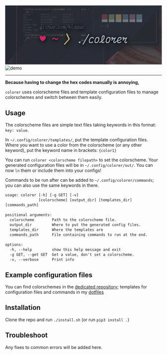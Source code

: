 ![banner](demo/banner.png)
![demo](demo/demo.gif)

---

**Because having to change the hex codes manually is annoying,**

`colorer` uses colorscheme files and template configuration files to manage colorschemes and switch between them easily.

## Usage

The colorscheme files are simple text files taking keywords in this format: `key: value`.

In `~∕.config/colorer/templates/`, put the template configuration files. Where you want to use a color from the colorscheme (or any other keyword), put the keyword name in brackets: `{color1}`

You can run `colorer <colorscheme filepath>` to set the colorscheme. Your generated configuration files will be in `~/.config/colorer/out/`. You can now `ln` them or include them into your configs!

Commands to be run after can be added to `~/.config/colorer/commands`; you can also use the same keywords in there.

```
usage: colorer [-h] [-g GET] [-v]
               [colorscheme] [output_dir] [templates_dir] [commands_path]

positional arguments:
  colorscheme        Path to the colorscheme file.
  output_dir         Where to put the generated config files.
  templates_dir      Where the templates are
  commands_path      File containing commands to run at the end.

options:
  -h, --help         show this help message and exit
  -g GET, --get GET  Get a value, don't set a colorscheme.
  -v, --verbose      Print info
```

## Example configuration files

You can find colorschemes in the [dedicated repository](https://github.com/kiddae/colorer-colorschemes); templates for configuration files and commands in my [dotfiles](https://github.com/kiddae/dotfiles)

## Installation

Clone the repo and run `./install.sh` (or run `pip3 install .`)

## Troubleshoot

Any fixes to common errors will be added here.
